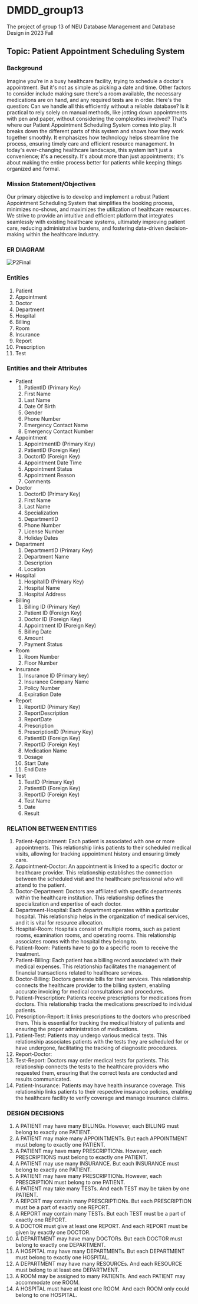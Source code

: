 # DMDD_group13
The project of group 13 of NEU Database Management and Database Design in 2023 Fall

## Topic: Patient Appointment Scheduling System

### Background

Imagine you're in a busy healthcare facility, trying to schedule a doctor's appointment. But it's not as simple as picking a date and time. Other factors to consider include making sure there's a room available, the necessary medications are on hand, and any required tests are in order.
Here's the question: Can we handle all this efficiently without a reliable database? Is it practical to rely solely on manual methods, like jotting down appointments with pen and paper, without considering the complexities involved?
That's where our Patient Appointment Scheduling System comes into play. It breaks down the different parts of this system and shows how they work together smoothly. It emphasizes how technology helps streamline the process, ensuring timely care and efficient resource management.
In today's ever-changing healthcare landscape, this system isn't just a convenience; it's a necessity. It's about more than just appointments; it's about making the entire process better for patients while keeping things organized and formal.



### Mission Statement/Objectives

Our primary objective is to develop and implement a robust Patient Appointment Scheduling System that simplifies the booking process, minimizes no-shows, and maximizes the utilization of healthcare resources. We strive to provide an intuitive and efficient platform that integrates seamlessly with existing healthcare systems, ultimately improving patient care, reducing administrative burdens, and fostering data-driven decision-making within the healthcare industry.

### ER DIAGRAM

![P2Final](https://github.com/kaohenry9287/DMDD_group13/assets/43743693/b6c4e59a-4344-45cd-97c4-c161b904fba3)

### Entities

1. Patient
2. Appointment
3. Doctor
4. Department
5. Hospital
6. Billing
7. Room
8. Insurance
9. Report
10. Prescription
11. Test

### Entities and their Attributes
- Patient
  1. PatientID (Primary Key)
  2. First Name
  3. Last Name
  4. Date Of Birth
  5. Gender
  6. Phone Number
  7. Emergency Contact Name
  8. Emergency Contact Number
- Appointment
  1. AppointmentID (Primary Key)
  2. PatientID (Foreign Key)
  3. DoctorID (Foreign Key)
  4. Appointment Date Time
  5. Appointment Status
  6. Appointment Reason
  7. Comments
- Doctor
  1. DoctorID (Primary Key)
  2. First Name
  3. Last Name
  4. Specialization
  5. DepartmentID
  6. Phone Number
  7. License Number
  8. Holiday Dates
- Department
  1. DepartmentID (Primary Key)
  2. Department Name
  3. Description
  4. Location
- Hospital
  1. HospitalID (Primary Key)
  2. Hospital Name
  3. Hospital Address
- Billing
  1. Billing ID (Primary Key)
  2. Patient ID (Foreign Key)
  3. Doctor ID (Foreign Key)
  4. Appointment ID (Foreign Key)
  5. Billing Date
  6. Amount
  7. Payment Status
- Room
  1. Room Number
  2. Floor Number
- Insurance
  1. Insurance ID (Primary key)
  2. Insurance Company Name
  3. Policy Number
  4. Expiration Date
- Report
  1. ReportID (Primary Key)
  2. ReportDescription
  3. ReportDate
  4. Prescription
  5. PrescriptionID (Primary Key)
  6. PatientID (Foreign Key)
  7. ReportID (Foreign Key)
  8. Medication Name
  9. Dosage
  10. Start Date
  11. End Date
- Test
  1. TestID (Primary Key)
  2. PatientID (Foreign Key)
  3. ReportID (Foreign Key)
  4. Test Name
  5. Date
  6. Result
 
### RELATION BETWEEN ENTITIES

1. Patient-Appointment: Each patient is associated with one or more appointments. This relationship links patients to their scheduled medical visits, allowing for tracking appointment history and ensuring timely care.
2. Appointment-Doctor: An appointment is linked to a specific doctor or healthcare provider. This relationship establishes the connection between the scheduled visit and the healthcare professional who will attend to the patient.
3. Doctor-Department: Doctors are affiliated with specific departments within the healthcare institution. This relationship defines the specialization and expertise of each doctor.
4. Department-Hospital: Each department operates within a particular hospital. This relationship helps in the organization of medical services, and it is vital for resource allocation.
5. Hospital-Room: Hospitals consist of multiple rooms, such as patient rooms, examination rooms, and operating rooms. This relationship associates rooms with the hospital they belong to.
6. Patient-Room: Patients have to go to a specific room to receive the treatment. 
7. Patient-Billing: Each patient has a billing record associated with their medical expenses. This relationship facilitates the management of financial transactions related to healthcare services.
8. Doctor-Billing: Doctors generate bills for their services. This relationship connects the healthcare provider to the billing system, enabling accurate invoicing for medical consultations and procedures.
9. Patient-Prescription: Patients receive prescriptions for medications from doctors. This relationship tracks the medications prescribed to individual patients.
10. Prescription-Report: It links prescriptions to the doctors who prescribed them. This is essential for tracking the medical history of patients and ensuring the proper administration of medications.
11. Patient-Test: Patients may undergo various medical tests. This relationship associates patients with the tests they are scheduled for or have undergone, facilitating the tracking of diagnostic procedures.
12. Report-Doctor:
14. Test-Report: Doctors may order medical tests for patients. This relationship connects the tests to the healthcare providers who requested them, ensuring that the correct tests are conducted and results communicated.
15. Patient-Insurance: Patients may have health insurance coverage. This relationship links patients to their respective insurance policies, enabling the healthcare facility to verify coverage and manage insurance claims.

### DESIGN DECISIONS

1. A PATIENT may have many BILLINGs. However, each BILLING must belong to exactly one PATIENT.
2. A PATIENT may make many APPOINTMENTs. But each APPOINTMENT must belong to exactly one PATIENT. 
3. A PATIENT may have many PRESCRIPTIONs. However, each PRESCRIPTIONS must belong to exactly one PATIENT.
4. A PATIENT may use many INSURANCE. But each INSURANCE must belong to exactly one PATIENT.
5. A PATIENT may have many PRESCRIPTIONs. However, each PRESCRIPTION must belong to one PATIENT.
6. A PATIENT may take many TESTs. And each TEST may be taken by one PATIENT.
7. A REPORT may contain many PRESCRIPTIONs. But each PRESCRIPTION must be a part of exactly one REPORT.
8. A REPORT may contain many TESTs. But each TEST must be a part of exactly one REPORT.
9. A DOCTOR must give at least one REPORT. And each REPORT must be given by exactly one DOCTOR.
10. A DEPARTMENT may have many DOCTORs. But each DOCTOR must belong to exactly one DEPARTMENT.
11. A HOSPITAL may have many DEPARTMENTs. But each DEPARTMENT must belong to exactly one HOSPITAL.
12. A DEPARTMENT  may have many RESOURCEs. And each RESOURCE must belong to at least one DEPARTMENT.
13. A ROOM may be assigned to many PATIENTs. And each PATIENT may accommodate one ROOM.
14. A HOSPITAL must have at least one ROOM. And each ROOM only could belong to one HOSPITAL.
